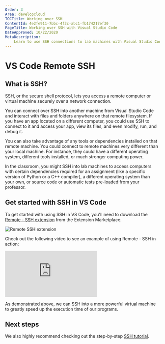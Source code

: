 ```yaml
---
Order: 3
Area: developcloud
TOCTitle: Working over SSH
ContentId: 4e2fe911-7bbc-4f3c-abc1-fb174217ef30
PageTitle: Working over SSH with Visual Studio Code
DateApproved: 10/22/2020
MetaDescription:
    Learn to use SSH connections to lab machines with Visual Studio Code
---
```


# VS Code Remote SSH

## What is SSH?

SSH, or the secure shell protocol, lets you access a remote computer or virtual
machine securely over a network connection.

You can connect over SSH into another machine from Visual Studio Code and
interact with files and folders anywhere on that remote filesystem. If you have
an app located on a different computer, you could use SSH to connect to it and
access your app, view its files, and even modify, run, and debug it.

You can also take advantage of any tools or dependencies installed on that
remote machine. You could connect to remote machines very different than your
local machine. For instance, they could have a different operating system,
different tools installed, or much stronger computing power.

In the classroom, you might SSH into lab machines to access computers with
certain dependencies required for an assignment (like a specific version of
Python or a C++ compiler), a different operating system than your own, or source
code or automatic tests pre-loaded from your professor.

## Get started with SSH in VS Code

To get started with using SSH in VS Code, you'll need to download the
[Remote - SSH extension](https://marketplace.visualstudio.com/items?itemName=ms-vscode-remote.remote-ssh)
from the Extension Marketplace.

![Remote SSH extension](images/ssh-lab-machines/remote-ssh.png)

Check out the following video to see an example of using Remote - SSH in action:

<iframe src="https://www.youtube-nocookie.com/embed/rh1Ag41J6IA?rel=0&amp;disablekb=0&amp;modestbranding=1&amp;showinfo=0" frameborder="0" allowfullscreen title="Visual Studio Code Remote - SSH"></iframe>

As demonstrated above, we can SSH into a more powerful virtual machine to
greatly speed up the execution time of our programs.

## Next steps

We also highly recommend checking out the step-by-step
[SSH tutorial](/docs/remote/ssh-tutorial.md).
